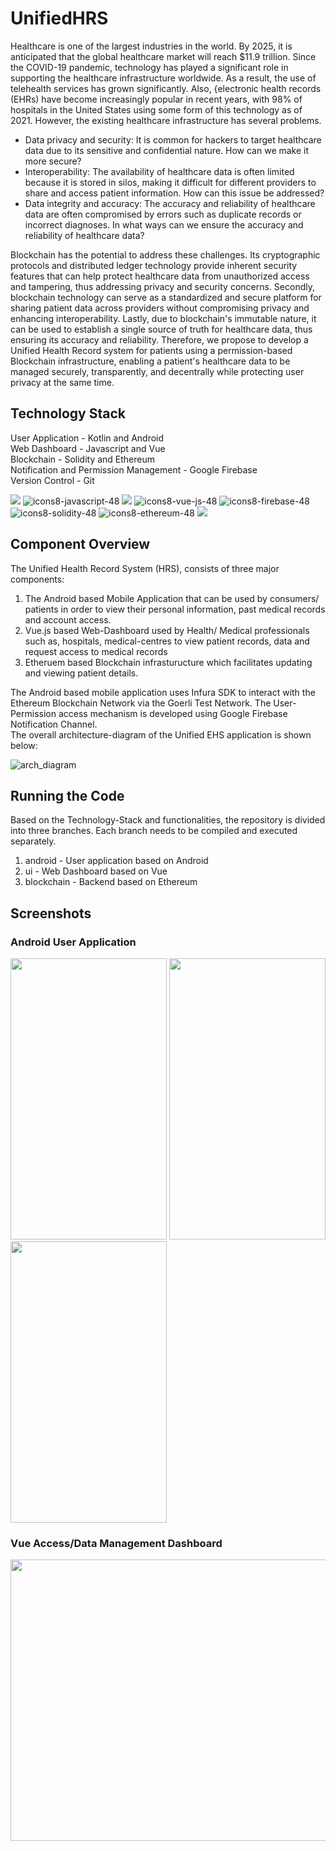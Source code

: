 # UnifiedHRS
Healthcare is one of the largest industries in the world. By 2025, it is anticipated that the global healthcare market will reach $11.9 trillion. Since the COVID-19 pandemic, technology has played a significant role in supporting the healthcare infrastructure worldwide. As a result, the use of telehealth services has grown significantly. 
Also, {electronic health records (EHRs) have become increasingly popular in recent years, with 98\% of hospitals in the United States using some form of this technology as of 2021. However, the existing healthcare infrastructure has several problems.
* Data privacy and security: It is common for hackers to target healthcare data due to its sensitive and confidential nature. How can we make it more secure?
* Interoperability: The availability of healthcare data is often limited because it is stored in silos, making it difficult for different providers to share and access patient information. How can this issue be addressed?
* Data integrity and accuracy: The accuracy and reliability of healthcare data are often compromised by errors such as duplicate records or incorrect diagnoses. In what ways can we ensure the accuracy and reliability of healthcare data?

Blockchain has the potential to address these challenges. 
Its cryptographic protocols and distributed ledger technology provide inherent security features that can help protect healthcare data from unauthorized access and tampering, thus addressing privacy and security concerns. Secondly, blockchain technology can serve as a standardized and secure platform for sharing patient data across providers without compromising privacy and enhancing interoperability. Lastly, due to blockchain's immutable nature, it can be used to establish a single source of truth for healthcare data, thus ensuring its accuracy and reliability. Therefore, we propose to develop a Unified Health Record system for patients using a permission-based Blockchain infrastructure, enabling a patient's healthcare data to be managed securely, transparently, and decentrally while protecting user privacy at the same time.


## Technology Stack
User Application - Kotlin and Android\
Web Dashboard - Javascript and Vue\
Blockchain - Solidity and Ethereum\
Notification and Permission Management - Google Firebase\
Version Control - Git

![](https://img.icons8.com/color/48/000000/kotlin.png) ![icons8-javascript-48](https://user-images.githubusercontent.com/15179100/233170104-21245dcd-0e03-42c2-ad0f-f4aa4d2abc4f.png)  ![](https://img.icons8.com/color/48/000000/android-studio--v3.png) ![icons8-vue-js-48](https://user-images.githubusercontent.com/15179100/233169832-500efed7-440f-4b75-b7d2-94a4e546b2da.png) ![icons8-firebase-48](https://user-images.githubusercontent.com/15179100/226479783-721c46be-5e66-471c-baf5-1a9f9eb51370.png) ![icons8-solidity-48](https://user-images.githubusercontent.com/15179100/233171359-2a838e28-5ac2-4fd7-bce4-c0e3ec183508.png) ![icons8-ethereum-48](https://user-images.githubusercontent.com/15179100/226479782-b22889ca-398c-4012-948b-69b05bb6fcce.png) ![](https://img.icons8.com/color/48/000000/git.png)


## Component Overview
The Unified Health Record System (HRS), consists of three major components:
1. The Android based Mobile Application that can be used by consumers/ patients in order to view their personal information, past medical records and account access.
2. Vue.js based Web-Dashboard used by Health/ Medical professionals such as, hospitals, medical-centres to view patient records, data and request access to medical records
3. Etheruem based Blockchain infrasturucture which facilitates updating and viewing patient details.

The Android based mobile application uses Infura SDK to interact with the Ethereum Blockchain Network via the Goerli Test Network.
The User-Permission access mechanism is developed using Google Firebase Notification Channel.\
The overall architecture-diagram of the Unified EHS application is shown below:

![arch_diagram](https://user-images.githubusercontent.com/15179100/233177579-9fe6ecd1-19f8-4070-b8ac-caea359cdb94.png)


## Running the Code
Based on the Technology-Stack and functionalities, the repository is divided into three branches. Each branch needs to be compiled and executed separately.

1. android - User application based on Android
2. ui - Web Dashboard based on Vue
3. blockchain - Backend based on Ethereum


## Screenshots

### Android User Application
<img src="https://user-images.githubusercontent.com/15179100/233164381-10953dfb-4be4-4014-986d-8d50c61d9f49.jpg" width="250" height="450">
<img src="https://user-images.githubusercontent.com/15179100/233164366-55450b55-379f-4bbb-a064-3f7d8b02414b.jpg" width="250" height="450">
<img src="https://user-images.githubusercontent.com/15179100/233164368-de451d7d-83c3-42ef-992f-fcd0c936c9e4.jpg" width="250" height="450">

### Vue Access/Data Management Dashboard
<img src="https://user-images.githubusercontent.com/15179100/233178495-d1e6c633-0592-4727-bf41-9eee3cb5f7aa.png" width="800" height="450">
